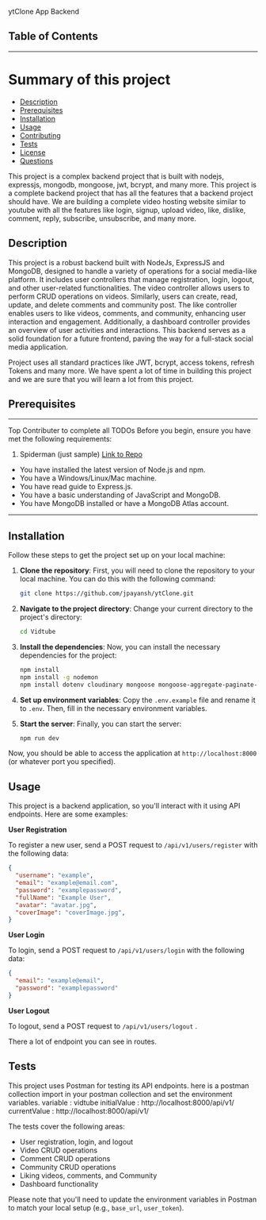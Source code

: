  ytClone App Backend

## Table of Contents

---
# Summary of this project
- [Description](#description)
- [Prerequisites](#prerequisites)
- [Installation](#installation)
- [Usage](#usage)
- [Contributing](#contributing)
- [Tests](#tests)
- [License](#license)
- [Questions](#questions)

This project is a complex backend project that is built with nodejs, expressjs, mongodb, mongoose, jwt, bcrypt, and many more. This project is a complete backend project that has all the features that a backend project should have.
We are building a complete video hosting website similar to youtube with all the features like login, signup, upload video, like, dislike, comment, reply, subscribe, unsubscribe, and many more.
## Description
This project is a robust backend built with NodeJs, ExpressJS and MongoDB, designed to handle a variety of operations for a social media-like platform. It includes user controllers that manage registration, login, logout, and other user-related functionalities. The video controller allows users to perform CRUD operations on videos. Similarly, users can create, read, update, and delete comments and community post. The like controller enables users to like videos, comments, and community, enhancing user interaction and engagement. Additionally, a dashboard controller provides an overview of user activities and interactions. This backend serves as a solid foundation for a future frontend, paving the way for a full-stack social media application.

Project uses all standard practices like JWT, bcrypt, access tokens, refresh Tokens and many more. We have spent a lot of time in building this project and we are sure that you will learn a lot from this project.
## Prerequisites

---
Top Contributer to complete all TODOs
Before you begin, ensure you have met the following requirements:

1. Spiderman (just sample)  [Link to Repo](https://www.youtube.com/@chaiaurcode)
- You have installed the latest version of Node.js and npm.
- You have a Windows/Linux/Mac machine.
- You have read guide to Express.js.
- You have a basic understanding of JavaScript and MongoDB.
- You have MongoDB installed or have a MongoDB Atlas account.

--- 
## Installation


Follow these steps to get the project set up on your local machine:

1. **Clone the repository**: First, you will need to clone the repository to your local machine. You can do this with the following command:

    ```bash
    git clone https://github.com/jpayansh/ytClone.git
    ```

2. **Navigate to the project directory**: Change your current directory to the project's directory:

    ```bash
    cd Vidtube
    ```

3. **Install the dependencies**: Now, you can install the necessary dependencies for the project:

    ```bash
    npm install
    npm install -g nodemon
    npm install dotenv cloudinary mongoose mongoose-aggregate-paginate-v2 bcrypt jsonwebtoken express cors cookie-parser cloudinary multer

    ```

4. **Set up environment variables**: Copy the `.env.example` file and rename it to `.env`. Then, fill in the necessary environment variables.

5. **Start the server**: Finally, you can start the server:

    ```bash
    npm run dev
    ```

Now, you should be able to access the application at `http://localhost:8000` (or whatever port you specified).


## Usage

This project is a backend application, so you'll interact with it using API endpoints. Here are some examples:

**User Registration**

To register a new user, send a POST request to `/api/v1/users/register` with the following data:

```json
{
  "username": "example",
  "email": "example@email.com",
  "password": "examplepassword",
  "fullName": "Example User",
  "avatar": "avatar.jpg",
  "coverImage": "coverImage.jpg",
}


```

**User Login**

To login, send a POST request to `/api/v1/users/login` with the following data:

```json
{
  "email": "example@email",
  "password": "examplepassword"
}
```

**User Logout**

To logout, send a POST request to `/api/v1/users/logout` .

There a lot of endpoint you can see in routes.

## Tests
This project uses Postman for testing its API endpoints. 
here is a postman collection import in your postman collection and set the environment variables.
variable : vidtube  initialValue : http://localhost:8000/api/v1/  currentValue : http://localhost:8000/api/v1/

The tests cover the following areas:

- User registration, login, and logout
- Video CRUD operations
- Comment CRUD operations
- Community CRUD operations
- Liking videos, comments, and Community
- Dashboard functionality

Please note that you'll need to update the environment variables in Postman to match your local setup (e.g., `base_url`, `user_token`).
